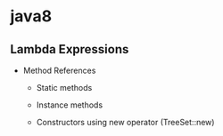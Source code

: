 # java8

## Lambda Expressions

- Method References

  - Static methods
  
  - Instance methods
  
  - Constructors using new operator (TreeSet::new)
  
  
